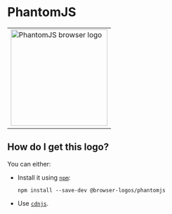 # PhantomJS

<table>
    <tr height=230>
        <td>
            <a href="https://github.com/alrra/browser-logos/tree/8f999bbd8c98096a0cb06b2dfae70fd2e9fa95dd/src/archive/phantomjs">
                <img width=220 src="https://raw.githubusercontent.com/alrra/browser-logos/8f999bbd8c98096a0cb06b2dfae70fd2e9fa95dd/src/archive/phantomjs/phantomjs.svg?sanitize=true" alt="PhantomJS browser logo">
            </a>
        </td>
    </tr>
</table>

## How do I get this logo?

You can either:

* Install it using [`npm`][npm]:

  `npm install --save-dev @browser-logos/phantomjs`

* Use [`cdnjs`][cdnjs].

<!-- Link labels: -->

[cdnjs]: https://cdnjs.com/libraries/browser-logos
[npm]: https://www.npmjs.com/
